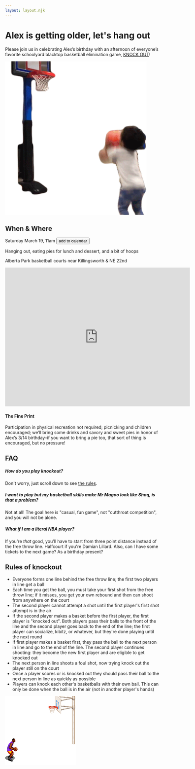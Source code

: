 ```yaml
---
layout: layout.njk
---
```

# Alex is getting older, let's hang out
Please join us in celebrating Alex’s birthday with an afternoon of everyone’s favorite schoolyard
blacktop basketball elimination game, [KNOCK OUT](#rules-of-knockout)!
<div class="donk">
  <img alt="young fella's got a jumper" src="./imgs/shoot.gif" />
</div>

## When & Where
Saturday March 19, 11am <a target="_blank" href="https://calendar.google.com/event?action=TEMPLATE&amp;tmeid=MGpybnU0MjRlcGFqZThvdjFnZHF1c2Q1ajMgZTJoYjdrMnIwbGlpbnA2amhkbm9vdTFlZWNAZw&amp;tmsrc=e2hb7k2r0liinp6jhdnoou1eec%40group.calendar.google.com"><button>add to calendar</button></a>

Hanging out, eating pies for lunch and dessert, and a bit of hoops

Alberta Park basketball courts near Killingsworth & NE 22nd
<iframe src="https://www.google.com/maps/embed?pb=!1m18!1m12!1m3!1d2793.2965259467933!2d-122.64728781957962!3d45.56447527920458!2m3!1f0!2f0!3f0!3m2!1i1024!2i768!4f13.1!3m3!1m2!1s0x5495a6e3d71a4269%3A0x779c416cabef73d5!2sAlberta%20Park!5e0!3m2!1sen!2sus!4v1646892531993!5m2!1sen!2sus" width="600" height="450" style="border:0;" allowfullscreen="" loading="lazy"></iframe>

#### The Fine Print
Participation in physical recreation not required; picnicking and children encouraged; we’ll bring
some drinks and savory and sweet pies in honor of Alex’s 3/14 birthday–if you want to bring a pie too, that sort of thing is encouraged, but no pressure!

## FAQ
##### *How do you play knockout?*
Don't worry, just scroll down to see [the rules](#rules-of-knockout).

##### *I want to play but my basketball skills make Mr Magoo look like Shaq, is that a problem?*
Not at all! The goal here is "casual, fun game", not "cutthroat competition", and you will not be alone.

##### *What if I am a literal NBA player?*
If you're *that* good, you'll have to start from three point distance instead of the free throw
line. Halfcourt if you're Damian Lillard. Also, can I have some tickets to the next game? As a
birthday present?

<h2 id="rules-of-knockout">Rules of knockout</h2>

- Everyone forms one line behind the free throw line; the first two players in line get a ball
- Each time you get the ball, you must take your first shot from the free throw line; if it misses, you get your own rebound and then can shoot from anywhere on the court
- The second player cannot attempt a shot until the first player's first shot attempt is in the air
- If the second player makes a basket before the first player, the first player is "knocked out". Both players pass their balls to the front of the line and the second player goes back to the end of the line; the first player can socialize, kibitz, or whatever, but they're done playing until the next round
- If first player makes a basket first, they pass the ball to the next person in line and go to the end of the line. The second player continues shooting: they become the new first player and are eligible to get knocked out
- The next person in line shoots a foul shot, now trying knock out the player still on the court
- Once a player scores or is knocked out they should pass their ball to the next person in line as quickly as possible
- Players can knock each other's basketballs with their own ball. This can only be done when the ball is in the air (not in another player's hands)

<div class="donk">
  <img alt="this is not knockout, this is a fella dunking" src="./imgs/donk.gif" />
</div>
